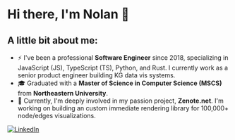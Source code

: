 # Hi there, I'm Nolan 👋

## A little bit about me:

- ⚡ I've been a professional **Software Engineer** since 2018, specializing in JavaScript (JS), TypeScript (TS),  Python, and Rust. I currently work as a senior product engineer building KG data vis systems.
- 🎓 Graduated with a **Master of Science in Computer Science (MSCS)** from **Northeastern University**.
- 🌱 Currently, I'm deeply involved in my passion project, **Zenote.net**. I'm working on building an custom immediate rendering library for 100,000+ node/edges visualizations.


[![LinkedIn](https://img.shields.io/badge/LinkedIn-nolanbraman-blue?style=flat-square&logo=linkedin)](https://www.linkedin.com/in/nolanbraman/)

